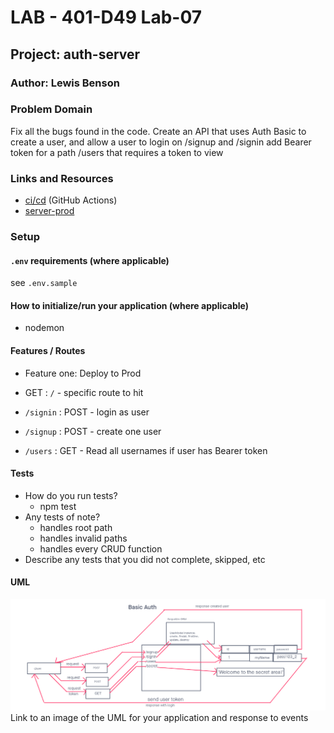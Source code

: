 # LAB - 401-D49 Lab-07

## Project: auth-server

### Author: Lewis Benson

### Problem Domain

Fix all the bugs found in the code.
Create an API that uses Auth Basic to create a user, and allow a user to login on /signup and /signin
add Bearer token for a path /users that requires a token to view

### Links and Resources

- [ci/cd](https://github.com/tm-LBenson/auth-server/actions) (GitHub Actions)
- [server-prod](https://d49-auth-server.onrender.com/)

### Setup

#### `.env` requirements (where applicable)

see `.env.sample`

#### How to initialize/run your application (where applicable)

- nodemon

#### Features / Routes

- Feature one: Deploy to Prod

- GET : `/` - specific route to hit

- `/signin` : POST - login as user
- `/signup` : POST - create one user
- `/users` : GET - Read all usernames if user has Bearer token

#### Tests

- How do you run tests?
  - npm test
- Any tests of note?
  - handles root path
  - handles invalid paths
  - handles every CRUD function
- Describe any tests that you did not complete, skipped, etc

#### UML

![UML](./assets/uml.png)
Link to an image of the UML for your application and response to events
